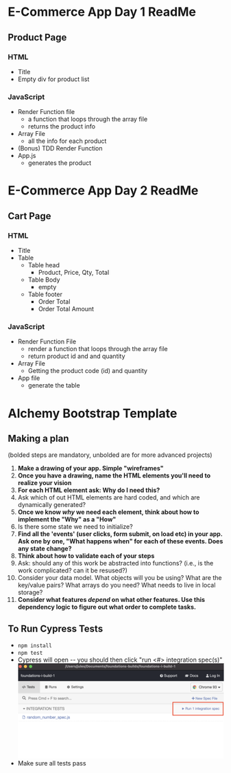 # E-Commerce App Day 1 ReadMe

## Product Page

### HTML
* Title
* Empty div for product list

### JavaScript
* Render Function file
    * a function that loops through the array file
    * returns the product info
* Array File
    * all the info for each product
* (Bonus) TDD Render Function
* App.js 
    * generates the product


# E-Commerce App Day 2 ReadMe

## Cart Page

### HTML 
* Title
* Table
    * Table head 
        * Product, Price, Qty, Total
    * Table Body
        * empty
    * Table footer
        * Order Total
        * Order Total Amount

### JavaScript
* Render Function File
    * render a function that loops through the array file
    * return product id and and quantity 
* Array File
    * Getting the product code (id) and quantity 
* App file 
    * generate the table







# Alchemy Bootstrap Template

## Making a plan

(bolded steps are mandatory, unbolded are for more advanced projects)

1) **Make a drawing of your app. Simple "wireframes"**
2) **Once you have a drawing, name the HTML elements you'll need to realize your vision**
3) **For each HTML element ask: Why do I need this?**
4) Ask which of out HTML elements are hard coded, and which are dynamically generated?
5) **Once we know _why_ we need each element, think about how to implement the "Why" as a "How"**
6) Is there some state we need to initialize?
7) **Find all the 'events' (user clicks, form submit, on load etc) in your app. Ask one by one, "What happens when" for each of these events. Does any state change?**
8) **Think about how to validate each of your steps**
9) Ask: should any of this work be abstracted into functions? (i.e., is the work complicated? can it be resused?)
10) Consider your data model. What objects will you be using? What are the key/value pairs? What arrays do you need? What needs to live in local storage?
11) **Consider what features _depend_ on what other features. Use this dependency logic to figure out what order to complete tasks.**


## To Run Cypress Tests
* `npm install`
* `npm test`
* Cypress will open -- you should then click "run <#> integration spec(s)"
    ![](cypress.png)
* Make sure all tests pass
